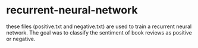 # recurrent-neural-network
these files (positive.txt and negative.txt) are used to train a recurrent neural network. The goal was to classify the
sentiment of book reviews as positive or negative.

